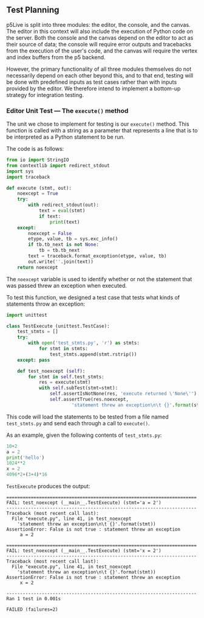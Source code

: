 ## Test Planning

p5Live is split into three modules: the editor, the console, and the canvas.
The editor in this context will also include the execution of Python code on the server.
Both the console and the canvas depend on the editor to act as their source of data; the console will require error outputs and tracebacks from the execution of the user's code, and the canvas will require the vertex and index buffers from the p5 backend.

However, the primary functionality of all three modules themselves do not necessarily depend on each other beyond this, and to that end, testing will be done with predefined inputs as test cases rather than with inputs provided by the editor.
We therefore intend to implement a bottom-up strategy for integration testing.

### Editor Unit Test &mdash; The `execute()` method

The unit we chose to implement for testing is our `execute()` method.
This function is called with a string as a parameter that represents a line that is to be interpreted as a Python statement to be run.

The code is as follows:
```python
from io import StringIO
from contextlib import redirect_stdout
import sys
import traceback

def execute (stmt, out):
    noexcept = True
    try:
        with redirect_stdout(out):
            text = eval(stmt)
            if text:
                print(text)
    except:
        noexcept = False
        etype, value, tb = sys.exc_info()
        if tb.tb_next is not None:
            tb = tb.tb_next
        text = traceback.format_exception(etype, value, tb)
        out.write(''.join(text))
    return noexcept
```
The `noexcept` variable is used to identify whether or not the statement that was passed threw an exception when executed.

To test this function, we designed a test case that tests what kinds of statements throw an exception:
```python
import unittest

class TestExecute (unittest.TestCase):
    test_stmts = []
    try:
        with open('test_stmts.py', 'r') as stmts:
            for stmt in stmts:
                test_stmts.append(stmt.rstrip())
    except: pass

    def test_noexcept (self):
        for stmt in self.test_stmts:
            res = execute(stmt)
            with self.subTest(stmt=stmt):
                self.assertIsNotNone(res, 'execute returned \'None\'')
                self.assertTrue(res.noexcept,
                        'statement threw an exception\n\t {}'.format(stmt))
```
This code will load the statements to be tested from a file named `test_stmts.py` and send each through a call to `execute()`.

As an example, given the following contents of `test_stmts.py`:
```python
10+2
a = 2
print('hello')
1024**2
x = 2
4096*2+(3+4)*16
```
`TestExecute` produces the output:
```
======================================================================
FAIL: test_noexcept (__main__.TestExecute) (stmt='a = 2')
----------------------------------------------------------------------
Traceback (most recent call last):
  File "execute.py", line 41, in test_noexcept
    'statement threw an exception\n\t {}'.format(stmt))
AssertionError: False is not true : statement threw an exception
     a = 2

======================================================================
FAIL: test_noexcept (__main__.TestExecute) (stmt='x = 2')
----------------------------------------------------------------------
Traceback (most recent call last):
  File "execute.py", line 41, in test_noexcept
    'statement threw an exception\n\t {}'.format(stmt))
AssertionError: False is not true : statement threw an exception
     x = 2

----------------------------------------------------------------------
Ran 1 test in 0.001s

FAILED (failures=2)
```
